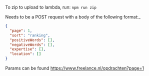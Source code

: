To zip to upload to lambda, run:
`npm run zip`

Needs to be a POST request with a body of the following format:\_

```json
{
  "page": 1,
  "sort": "ranking",
  "positiveWords": [],
  "negativeWords": [],
  "expertise": [],
  "location": []
}
```

Params can be found https://www.freelance.nl/opdrachten?page=1
